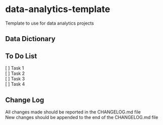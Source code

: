 # data-analytics-template

Template to use for data analytics projects

## Data Dictionary

## To Do List

[ ] Task 1  
[ ] Task 2  
[ ] Task 3  
[ ] Task 4

## Change Log

All changes made should be reported in the CHANGELOG.md file  
New changes should be appended to the end of the CHANGELOG.md file
